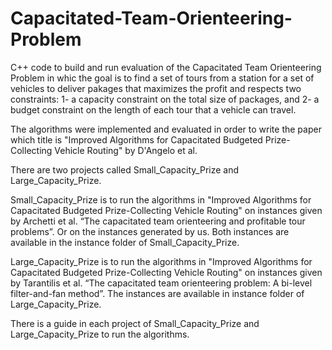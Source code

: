 # Capacitated-Team-Orienteering-Problem

C++ code to build and run evaluation of the Capacitated Team Orienteering Problem in whic the goal is to find a set of tours from a station for a set of vehicles to deliver pakages that maximizes the profit and respects two constraints: 1- a capacity constraint on the total size of packages, and 2- a budget constraint on the length of each tour that a vehicle can travel.   

The algorithms were implemented and evaluated in order to write the paper which title is
"Improved Algorithms for Capacitated Budgeted Prize-Collecting Vehicle Routing" by D'Angelo et al. 

There are two projects called Small_Capacity_Prize and Large_Capacity_Prize.

Small_Capacity_Prize is to run the algorithms in "Improved Algorithms for Capacitated Budgeted Prize-Collecting Vehicle Routing" on instances given by 
Archetti et al. “The capacitated team orienteering and profitable tour problems”. Or on the instances generated by us. Both instances are available in the instance folder of Small_Capacity_Prize.

Large_Capacity_Prize is to run the algorithms in "Improved Algorithms for Capacitated Budgeted Prize-Collecting Vehicle Routing" on instances given by 
Tarantilis et al. “The capacitated team orienteering problem: A bi-level filter-and-fan method”. The instances are available in instance folder of Large_Capacity_Prize.

There is a guide in each project of Small_Capacity_Prize and Large_Capacity_Prize to run the algorithms.
